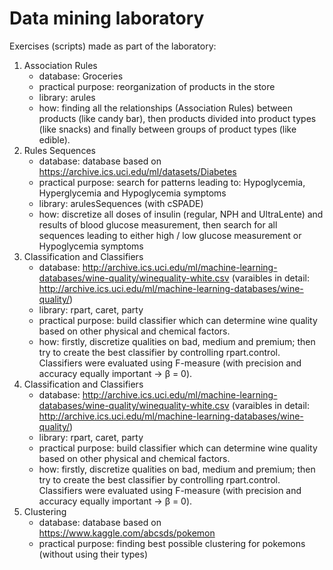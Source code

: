 # Data mining laboratory #
Exercises (scripts) made as part of the laboratory:
1. Association Rules 
	* database: Groceries
	* practical purpose: reorganization of products in the store
	* library: arules
	* how: finding all the relationships (Association Rules) between products (like candy bar), then products divided into product types (like snacks) and finally between groups of product types (like edible).
2. Rules Sequences
	* database: database based on https://archive.ics.uci.edu/ml/datasets/Diabetes
	* practical purpose: search for patterns leading to: Hypoglycemia, Hyperglycemia and Hypoglycemia symptoms 
	* library: arulesSequences (with cSPADE)
	* how: discretize all doses of insulin (regular, NPH and UltraLente) and results of blood glucose measurement, then search for all sequences leading to either high / low glucose measurement or Hypoglycemia symptoms 
3. Classification and Classifiers
	* database: http://archive.ics.uci.edu/ml/machine-learning-databases/wine-quality/winequality-white.csv (varaibles in detail: http://archive.ics.uci.edu/ml/machine-learning-databases/wine-quality/)
	* library: rpart, caret, party
	* practical purpose: build classifier which can determine wine quality based on other physical and chemical factors.
	* how: firstly, discretize qualities on bad, medium and premium; then try to create the best classifier by controlling rpart.control. Classifiers were evaluated using F-measure (with precision and accuracy equally important -> β = 0).
3. Classification and Classifiers
	* database: http://archive.ics.uci.edu/ml/machine-learning-databases/wine-quality/winequality-white.csv (varaibles in detail: http://archive.ics.uci.edu/ml/machine-learning-databases/wine-quality/)
	* library: rpart, caret, party
	* practical purpose: build classifier which can determine wine quality based on other physical and chemical factors.
	* how: firstly, discretize qualities on bad, medium and premium; then try to create the best classifier by controlling rpart.control. Classifiers were evaluated using F-measure (with precision and accuracy equally important -> β = 0).
3. Clustering
	* database: database based on https://www.kaggle.com/abcsds/pokemon
	* practical purpose: finding best possible clustering for pokemons (without using their types)